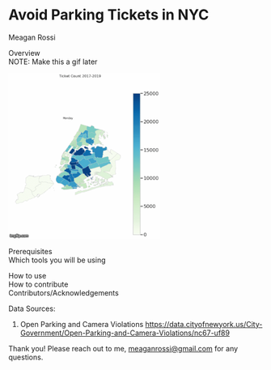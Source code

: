 # Avoid Parking Tickets in NYC
Meagan Rossi

Overview<br/>
NOTE: Make this a gif later<br/>

<img src="Precinct.png" width ="300">

Prerequisites<br/>
Which tools you will be using

How to use<br/>
How to contribute<br/>
Contributors/Acknowledgements<br/>

Data Sources:
1. Open Parking and Camera Violations  https://data.cityofnewyork.us/City-Government/Open-Parking-and-Camera-Violations/nc67-uf89

Thank you!
Please reach out to me, meaganrossi@gmail.com for any questions.
